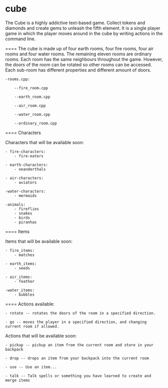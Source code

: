 cube
====

The Cube is a highly addictive text-based game. Collect tokens and diamonds and create gems to unleash the fifth element.
It is a single player game in which the player moves around in the cube by writing actions in the command line.

====
The cube is made up of four earth rooms, four fire rooms, four air rooms and four water rooms. The remaining eleven rooms are ordinary rooms.
Each room has the same neighbours throughout the game. However, the doors of the room can be rotated so other rooms can be accessed. 
Each sub-room has different properties and different amount of doors.

	-rooms.cpp:
		
		--fire_room.cpp

		--earth_room.cpp

		--air_room.cpp

		--water_room.cpp

		--ordinary_room.cpp

====
Characters

Characters that will be available soon:
	
	- fire-characters:
		- fire-eaters

	- earth-characters:
		- neanderthals

	- air-characters:
		- aviators

	-water-characters:
		- mermaids
	
	-animals:
		- fireflies
		- snakes
		- birds
		- piranhas


====
Items

Items that will be available soon:
	
	- fire_items:
		- matches
	
	- earth_items:
		- seeds
	
	- air_items:
		- feather
	
	-water_items:
		- bubbles

====
Actions available:

	- rotate -- rotates the doors of the room in a specified direction.
	
	- go -- moves the player in a specified direction, and changing current room if allowed.

Actions that will be available soon:
	
	- pickup -- pickup an item from the current room and store in your backpack
	
	- drop -- drops an item from your backpack into the current room
	
	- use -- Use an item...
	
	- talk -- Talk spells or something you have learned to create and merge items